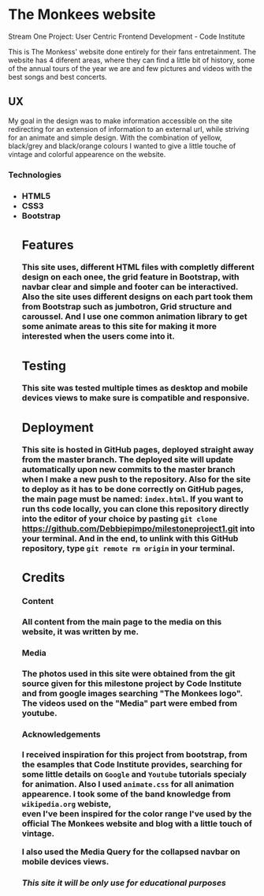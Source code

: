 

   <h1>The Monkees website</h1>

Stream One Project: User Centric Frontend Development - Code Institute

This is The Monkess' website done entirely for their fans entretainment. The website has 4 diferent areas, where they can find a little bit of history, 
some of the annual tours of the year we are and few pictures and videos with the best songs and best concerts.



<h2>UX</h2>

My goal in the design was to make information accessible on the site redirecting for an extension of information to an external url, while striving for
an animate and simple design. With the combination of yellow, black/grey and black/orange colours I wanted to give a little touche of vintage and colorful appearence on the
website.

<h3>Technologies<h3>

<ul>
<li> HTML5 </li>
<li> CSS3 </li>
<li> Bootstrap </li>


<h2>Features</h3>

This site uses, different HTML files with completly different design on each onee, the grid feature in Bootstrap, with navbar clear and simple and footer can be interactived.
Also the site uses different designs on each part took them from Bootstrap such as jumbotron, Grid structure and caroussel. And I use one common animation library to get some 
animate areas to this site for making it more interested when the users come into it.

<h2>Testing</h2>


This site was tested multiple times as desktop and mobile devices views to make sure is compatible and responsive.

<h2>Deployment</h2>

This site is hosted in GitHub pages, deployed straight away from the master branch.
The deployed site will update automatically upon new commits to the master branch when I make a new push to the repository.
Also for the site to deploy as it has to be done correctly on GitHub pages, the main page must be named:  `index.html`.
If you want to run ths code locally, you can clone this repository directly into the editor of your choice by pasting `git clone`
https://github.com/Debbiepimpo/milestoneproject1.git into your terminal. And in the end, to unlink with this GitHub repository, type `git remote rm origin` in your terminal.


<h2>Credits</h2>

<h4>Content</h4>

All content from the main page to the media on this website, it was written by me.

<h4>Media</h4>

The photos used in this site were obtained from the git source given for this milestone project by Code Institute and from google images searching "The Monkees logo".
The videos used on the "Media" part were embed from youtube.

<h4>Acknowledgements</h4>

I received inspiration for this project from bootstrap, from the esamples that Code Institute provides, searching for some little details on `Google`
and `Youtube` tutorials specialy for animation. Also I used `animate.css` for all animation appearence. I took some of the band knowledge from `wikipedia.org` webiste,  
even I've been inspired for the color range I've used by the official The Monkees website and blog with a little touch of vintage.

I also used the Media Query for the collapsed navbar on mobile devices views.


<h5>This site it will be only use for educational purposes</h5>